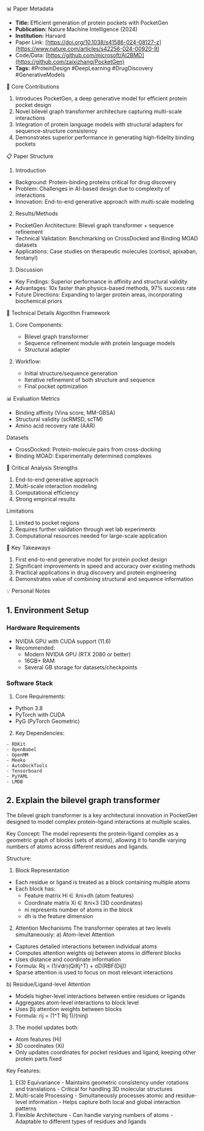 📊 Paper Metadata
* **Title:** Efficient generation of protein pockets with PocketGen
* **Publication:** Nature Machine Intelligence (2024)
* **Institution:** Harvard
* Paper Link: [https://doi.org/10.1038/s41586-024-08127-z](https://www.nature.com/articles/s42256-024-00920-9)
* Code/Data: [https://github.com/microsoft/AI2BMD](https://github.com/zaixizhang/PocketGen)
* **Tags:** #ProteinDesign #DeepLearning #DrugDiscovery #GenerativeModels

🎯 Core Contributions
1. Introduces PocketGen, a deep generative model for efficient protein pocket design
2. Novel bilevel graph transformer architecture capturing multi-scale interactions
3. Integration of protein language models with structural adapters for sequence-structure consistency
4. Demonstrates superior performance in generating high-fidelity binding pockets

📋 Paper Structure
1. Introduction
* Background: Protein-binding proteins critical for drug discovery
* Problem: Challenges in AI-based design due to complexity of interactions
* Innovation: End-to-end generative approach with multi-scale modeling

2. Results/Methods
* PocketGen Architecture: Bilevel graph transformer + sequence refinement
* Technical Validation: Benchmarking on CrossDocked and Binding MOAD datasets
* Applications: Case studies on therapeutic molecules (cortisol, apixaban, fentanyl)

3. Discussion
* Key Findings: Superior performance in affinity and structural validity
* Advantages: 10x faster than physics-based methods, 97% success rate
* Future Directions: Expanding to larger protein areas, incorporating biochemical priors

🔬 Technical Details
Algorithm Framework
1. Core Components:
   * Bilevel graph transformer
   * Sequence refinement module with protein language models
   * Structural adapter

2. Workflow:
   * Initial structure/sequence generation
   * Iterative refinement of both structure and sequence
   * Final pocket optimization

📊 Evaluation
Metrics
* Binding affinity (Vina score, MM-GBSA)
* Structural validity (scRMSD, scTM)
* Amino acid recovery rate (AAR)

Datasets
* CrossDocked: Protein-molecule pairs from cross-docking
* Binding MOAD: Experimentally determined complexes

💭 Critical Analysis
Strengths
1. End-to-end generative approach
2. Multi-scale interaction modeling
3. Computational efficiency
4. Strong empirical results

Limitations
1. Limited to pocket regions
2. Requires further validation through wet lab experiments
3. Computational resources needed for large-scale application

📌 Key Takeaways
1. First end-to-end generative model for protein pocket design
2. Significant improvements in speed and accuracy over existing methods
3. Practical applications in drug discovery and protein engineering
4. Demonstrates value of combining structural and sequence information

💡 Personal Notes
## 1. Environment Setup
### Hardware Requirements
- NVIDIA GPU with CUDA support (11.6)
- Recommended:
  - Modern NVIDIA GPU (RTX 2080 or better)
  - 16GB+ RAM
  - Several GB storage for datasets/checkpoints

### Software Stack
  1. Core Requirements:
   - Python 3.8
   - PyTorch with CUDA
   - PyG (PyTorch Geometric)

  2. Key Dependencies:
   ```
   - RDKit
   - OpenBabel 
   - OpenMM
   - Meeko
   - AutoDockTools
   - Tensorboard
   - PyYAML
   - LMDB
   ```
## 2. Explain the bilevel graph transformer
The bilevel graph transformer is a key architectural innovation in PocketGen designed to model complex protein-ligand interactions at multiple scales.

Key Concept:
The model represents the protein-ligand complex as a geometric graph of blocks (sets of atoms), allowing it to handle varying numbers of atoms across different residues and ligands.

Structure:
  1. Block Representation
  - Each residue or ligand is treated as a block containing multiple atoms
  - Each block has:
    - Feature matrix Hi ∈ ℝni×dh (atom features)
    - Coordinate matrix Xi ∈ ℝni×3 (3D coordinates)
    - ni represents number of atoms in the block
    - dh is the feature dimension

  2. Attention Mechanisms The transformer operates at two levels simultaneously:
  a) Atom-level Attention
  - Captures detailed interactions between individual atoms
  - Computes attention weights αij between atoms in different blocks
  - Uses distance and coordinate information
  - Formula: Rij = (1/√dr)(QiKj^T) + σD(RBF(Dij))
  - Sparse attention is used to focus on most relevant interactions

  b) Residue/Ligand-level Attention
  - Models higher-level interactions between entire residues or ligands
  - Aggregates atom-level interactions to block level
  - Uses βij attention weights between blocks
  - Formula: rij = (1^T Rij 1)/(ninj)

  3. The model updates both:
  - Atom features (Hi)
  - 3D coordinates (Xi)
  - Only updates coordinates for pocket residues and ligand, keeping other protein parts fixed

  Key Features:
  1. E(3) Equivariance
    - Maintains geometric consistency under rotations and translations
    - Critical for handling 3D molecular structures
  2. Multi-scale Processing
    - Simultaneously processes atomic and residue-level information
    - Helps capture both local and global interaction patterns
  3. Flexible Architecture
    - Can handle varying numbers of atoms
    - Adaptable to different types of residues and ligands


